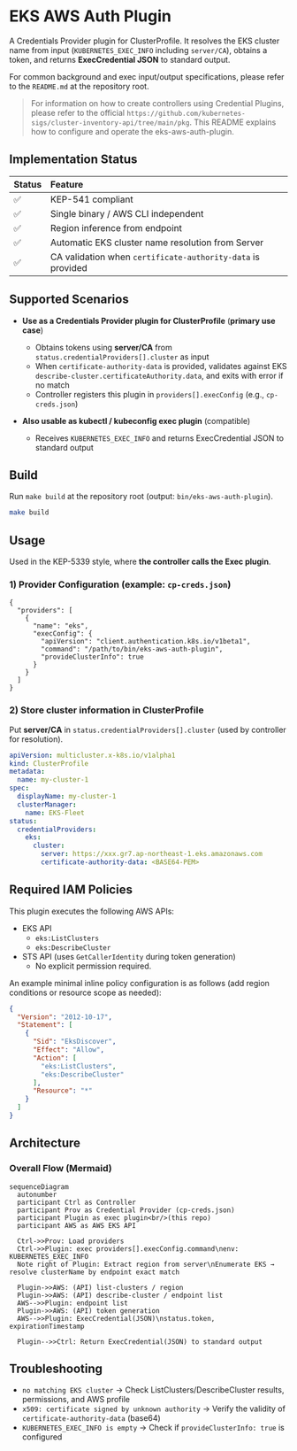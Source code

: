 # EKS AWS Auth Plugin

A Credentials Provider plugin for ClusterProfile. It resolves the EKS cluster name from input (`KUBERNETES_EXEC_INFO` including `server/CA`), obtains a token, and returns **ExecCredential JSON** to standard output.

For common background and exec input/output specifications, please refer to the `README.md` at the repository root.

> For information on how to create controllers using Credential Plugins, please refer to the official `https://github.com/kubernetes-sigs/cluster-inventory-api/tree/main/pkg`. This README explains how to configure and operate the eks-aws-auth-plugin.

## Implementation Status

| Status | Feature                                     |
| :----- | :------------------------------------------ |
| ✅     | KEP-541 compliant |
| ✅     | Single binary / AWS CLI independent |
| ✅     | Region inference from endpoint       |
| ✅     | Automatic EKS cluster name resolution from Server      |
| ✅     | CA validation when `certificate-authority-data` is provided |

## Supported Scenarios

* **Use as a Credentials Provider plugin for ClusterProfile** (**primary use case**)

  * Obtains tokens using **server/CA** from `status.credentialProviders[].cluster` as input
  * When `certificate-authority-data` is provided, validates against EKS `describe-cluster.certificateAuthority.data`, and exits with error if no match
  * Controller registers this plugin in `providers[].execConfig` (e.g., `cp-creds.json`)
* **Also usable as kubectl / kubeconfig exec plugin** (compatible)

  * Receives `KUBERNETES_EXEC_INFO` and returns ExecCredential JSON to standard output


## Build

Run `make build` at the repository root (output: `bin/eks-aws-auth-plugin`).

```bash
make build
```

## Usage

Used in the KEP-5339 style, where **the controller calls the Exec plugin**.

### 1) Provider Configuration (example: `cp-creds.json`)

```jsonc
{
  "providers": [
    {
      "name": "eks",
      "execConfig": {
        "apiVersion": "client.authentication.k8s.io/v1beta1",
        "command": "/path/to/bin/eks-aws-auth-plugin",
        "provideClusterInfo": true
      }
    }
  ]
}
```

### 2) Store cluster information in ClusterProfile

Put **server/CA** in `status.credentialProviders[].cluster` (used by controller for resolution).

```yaml
apiVersion: multicluster.x-k8s.io/v1alpha1
kind: ClusterProfile
metadata:
  name: my-cluster-1
spec:
  displayName: my-cluster-1
  clusterManager:
    name: EKS-Fleet
status:
  credentialProviders:
    eks:
      cluster:
        server: https://xxx.gr7.ap-northeast-1.eks.amazonaws.com
        certificate-authority-data: <BASE64-PEM>
```

## Required IAM Policies

This plugin executes the following AWS APIs:

* EKS API
  * `eks:ListClusters`
  * `eks:DescribeCluster`
* STS API (uses `GetCallerIdentity` during token generation)
  * No explicit permission required.

An example minimal inline policy configuration is as follows (add region conditions or resource scope as needed):

```json
{
  "Version": "2012-10-17",
  "Statement": [
    {
      "Sid": "EksDiscover",
      "Effect": "Allow",
      "Action": [
        "eks:ListClusters",
        "eks:DescribeCluster"
      ],
      "Resource": "*"
    }
  ]
}
```

## Architecture

### Overall Flow (Mermaid)

```mermaid
sequenceDiagram
  autonumber
  participant Ctrl as Controller
  participant Prov as Credential Provider (cp-creds.json)
  participant Plugin as exec plugin<br/>(this repo)
  participant AWS as AWS EKS API

  Ctrl->>Prov: Load providers
  Ctrl->>Plugin: exec providers[].execConfig.command\nenv: KUBERNETES_EXEC_INFO
  Note right of Plugin: Extract region from server\nEnumerate EKS → resolve clusterName by endpoint exact match

  Plugin->>AWS: (API) list-clusters / region
  Plugin->>AWS: (API) describe-cluster / endpoint list
  AWS-->>Plugin: endpoint list
  Plugin->>AWS: (API) token generation
  AWS-->>Plugin: ExecCredential(JSON)\nstatus.token, expirationTimestamp

  Plugin-->>Ctrl: Return ExecCredential(JSON) to standard output
```

## Troubleshooting

* `no matching EKS cluster` → Check ListClusters/DescribeCluster results, permissions, and AWS profile
* `x509: certificate signed by unknown authority` → Verify the validity of `certificate-authority-data` (base64)
* `KUBERNETES_EXEC_INFO is empty` → Check if `provideClusterInfo: true` is configured

<!-- Common KEP/exec explanations and links are consolidated in the root README -->
